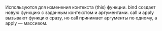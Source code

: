 Используются для изменения контекста (this) функции. bind создает новую функцию с заданным контекстом и аргументами. call и apply вызывают функцию сразу, но call принимает аргументы по одному, а apply — массивом.